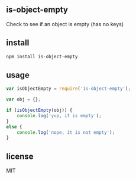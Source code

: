 is-object-empty
---------------

Check to see if an object is empty (has no keys)

install
-------

```bash
npm install is-object-empty
```

usage
-----

```js
var isObjectEmpty = require('is-object-empty');

var obj = {};

if (isObjectEmpty(obj)) {
    console.log('yup, it is empty');
}
else {
    console.log('nope, it is not empty');
}
```

license
-------

MIT


